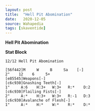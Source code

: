 ```yaml
---
layout: post
title:  "Hell Pit Abomination"
date:   2020-12-05
source: Wahapedia
tags: [skaventide]
---
```


**Hell Pit Abomination**

**Stat Block**
```
12/12 Hell Pit Abomination
```

```
[56f442]M     W     B     Sa    [-]
2"    12    6     5+    
[e85545]Weapons[-]
[c6c930]Gnashing Teeth[-]
1"     A:6    H:3+   W:3+   R:*    D:2   
[c6c930]Flailing Fists[-]
2"     A:*    H:3+   W:3+   R:-1   D:3   
[c6c930]Avalanche of Flesh[-]
1"     A:*    H:*    W:*    R:*    D:*   
```


